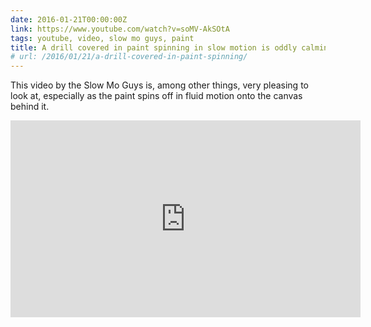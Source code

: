 ```yaml
---
date: 2016-01-21T00:00:00Z
link: https://www.youtube.com/watch?v=soMV-AkSOtA
tags: youtube, video, slow mo guys, paint
title: A drill covered in paint spinning in slow motion is oddly calming
# url: /2016/01/21/a-drill-covered-in-paint-spinning/
---
```


This video by the Slow Mo Guys is, among other things, very pleasing to look at, especially as the paint spins off in fluid motion onto the canvas behind it.

<div class="video">

<iframe width="560" height="315" src="https://www.youtube.com/embed/soMV-AkSOtA" frameborder="0" allowfullscreen></iframe>

</div>